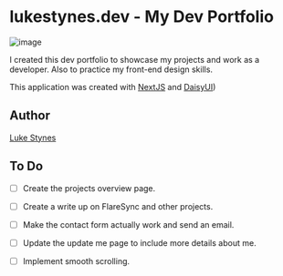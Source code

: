 # lukestynes.dev - My Dev Portfolio

![image](https://github.com/lukestynes/lukestynes.dev/assets/11674345/97fce55d-94be-48b7-a482-c53180fc7dc6)


I created this dev portfolio to showcase my projects and work as a developer. Also to practice my front-end design skills.

This application was created with [NextJS](https://nextjs.org/) and [DaisyUI](https://daisyui.com/))

## Author

[Luke Stynes](https://github.com/lukestynes)

## To Do

- [ ] Create the projects overview page.
- [ ] Create a write up on FlareSync and other projects.
- [ ] Make the contact form actually work and send an email.
- [ ] Update the update me page to include more details about me.
- [ ] Implement smooth scrolling.

